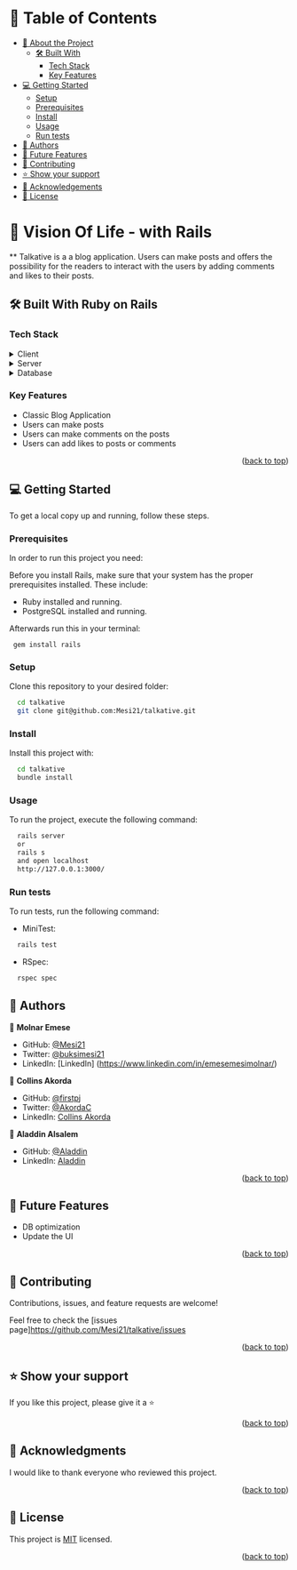 <a name="readme-top"></a>

# 📗 Table of Contents

- [📖 About the Project](#about-project)
  - [🛠 Built With](#built-with)
    - [Tech Stack](#tech-stack)
    - [Key Features](#key-features)
  <!-- - [🚀 Live Demo](#live-demo) -->
- [💻 Getting Started](#getting-started)
  - [Setup](#setup)
  - [Prerequisites](#prerequisites)
  - [Install](#install)
  - [Usage](#usage)
  - [Run tests](#run-tests)
  <!-- - [Deployment](#triangular_flag_on_post-deployment) -->
- [👥 Authors](#authors)
- [🔭 Future Features](#future-features)
- [🤝 Contributing](#contributing)
- [⭐️ Show your support](#support)
- [🙏 Acknowledgements](#acknowledgements)
- [📝 License](#license)


# 📖 Vision Of Life - with Rails <a name="about-project"></a>

** Talkative is a a blog application. Users can make posts and offers the possibility for the readers to interact with the users by adding comments and likes to their posts.

## 🛠 Built With <a name="built-with">Ruby on Rails</a>

### Tech Stack <a name="tech-stack"></a>

<details>
  <summary>Client</summary>
  <ul>
    <li><a href="https://www.ruby-lang.org/en/">Ruby</a></li>
  </ul>
</details>

<details>
  <summary>Server</summary>
  <ul>
    <li><a href="https://rubyonrails.org/">Ruby on Rails</a></li>
  </ul>
</details>

<details>
<summary>Database</summary>
  <ul>
    <li><a href="https://www.postgresql.org/">PostgreSQL</a></li>
  </ul>
</details>

### Key Features <a name="key-features"></a>

- Classic Blog Application
- Users can make posts
- Users can make comments on the posts
- Users can add likes to posts or comments

<p align="right">(<a href="#readme-top">back to top</a>)</p>

<!-- LIVE DEMO 

## 🚀 Live Demo <a name="live-demo"></a>

> Add a link to your deployed project.

- [Live Demo Link](https://google.com)


<p align="right">(<a href="#readme-top">back to top</a>)</p>

-->

## 💻 Getting Started <a name="getting-started"></a>

To get a local copy up and running, follow these steps.

### Prerequisites

In order to run this project you need:

Before you install Rails, make sure that your system has the proper prerequisites installed. These include:

- Ruby installed and running.
- PostgreSQL installed and running.

Afterwards run this in your terminal:
```
 gem install rails
```


### Setup

Clone this repository to your desired folder:

```sh
  cd talkative
  git clone git@github.com:Mesi21/talkative.git
```

### Install

Install this project with:

```sh
  cd talkative
  bundle install
```


### Usage

To run the project, execute the following command:

```sh
  rails server
  or
  rails s
  and open localhost
  http://127.0.0.1:3000/
```

### Run tests

To run tests, run the following command:

- MiniTest:
```sh
  rails test
```
- RSpec:
```sh
  rspec spec
```

## 👥 <a name="authors" id="authors">Authors</a>

👤 **Molnar Emese**
  - GitHub: [@Mesi21](https://github.com/Mesi21)
  - Twitter: [@buksimesi21](https://twitter.com/buksimesi21)  
  - LinkedIn: [LinkedIn] (https://www.linkedin.com/in/emesemesimolnar/)

   👤 **Collins Akorda**

- GitHub: [@firstpj](https://github.com/firstpj)
- Twitter: [@AkordaC](https://twitter.com/AkordaC)
- LinkedIn: [Collins Akorda](https://www.linkedin.com/in/collins-akorda-bb46b2232/)

 👤 **Aladdin Alsalem**

- GitHub: [@Aladdin](https://github.com/AlaaAlsalem)
- LinkedIn: [Aladdin](https://www.linkedin.com/in/aladdin-alsalem/)


<p align="right">(<a href="#readme-top">back to top</a>)</p>

## 🔭 Future Features <a name="future-features"></a>

- DB optimization
- Update the UI

<p align="right">(<a href="#readme-top">back to top</a>)</p>


## 🤝 Contributing <a name="contributing"></a>

Contributions, issues, and feature requests are welcome!

Feel free to check the [issues page]https://github.com/Mesi21/talkative/issues

<p align="right">(<a href="#readme-top">back to top</a>)</p>

## ⭐️ Show your support <a name="support"></a>


If you like this project, please give it a :star: 

<p align="right">(<a href="#readme-top">back to top</a>)</p>


## 🙏 Acknowledgments <a name="acknowledgements"></a>

I would like to thank everyone who reviewed this project.

<p align="right">(<a href="#readme-top">back to top</a>)</p>


## 📝 License <a name="license"></a>

This project is [MIT](license.txt) licensed.

<p align="right">(<a href="#readme-top">back to top</a>)</p>
 
